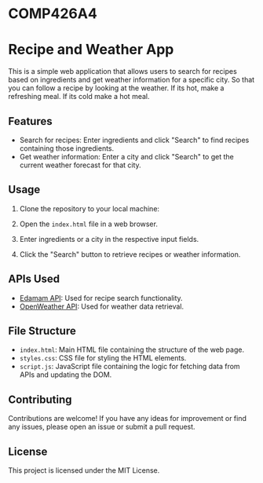 # COMP426A4
# Recipe and Weather App

This is a simple web application that allows users to search for recipes based on ingredients and get weather information for a specific city.
So that you can follow a recipe by looking at the weather. If its hot, make a refreshing meal. If its cold make a hot meal.

## Features

- Search for recipes: Enter ingredients and click "Search" to find recipes containing those ingredients.
- Get weather information: Enter a city and click "Search" to get the current weather forecast for that city.

## Usage

1. Clone the repository to your local machine:

2. Open the `index.html` file in a web browser.

3. Enter ingredients or a city in the respective input fields.

4. Click the "Search" button to retrieve recipes or weather information.

## APIs Used

- [Edamam API](https://developer.edamam.com/): Used for recipe search functionality.
- [OpenWeather API](https://openweathermap.org/api): Used for weather data retrieval.

## File Structure

- `index.html`: Main HTML file containing the structure of the web page.
- `styles.css`: CSS file for styling the HTML elements.
- `script.js`: JavaScript file containing the logic for fetching data from APIs and updating the DOM.

## Contributing

Contributions are welcome! If you have any ideas for improvement or find any issues, please open an issue or submit a pull request.

## License

This project is licensed under the MIT License.
